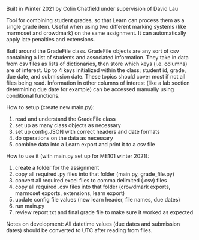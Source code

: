 Built in Winter 2021 by Colin Chatfield under supervision of David Lau

Tool for combining student grades, so that Learn can process them as a single grade item. Useful when using two different marking systems (like marmoset and crowdmark) on the same assignment. It can automatically apply late penalties and extensions. 

Built around the GradeFile class. GradeFile objects are any sort of csv containing a list of students and associated information. They take in data from csv files as lists of dictionaries, then store which keys (i.e. columns) are of interest. Up to 4 keys initialized within the class; student id, grade, due date, and submission date. These topics should cover most if not all files being read. Information in other columns of interest (like a lab section determining due date for example) can be accessed manually using conditional functions. 

How to setup (create new main.py):
 1. read and understand the GradeFile class
 2. set up as many class objects as necessary
 3. set up config.JSON with correct headers and date formats
 4. do operations on the data as necessary
 5. combine data into a Learn export and print it to a csv file

How to use it (with main.py set up for ME101 winter 2021):
 1. create a folder for the assignment
 2. copy all required .py files into that folder (main.py, grade_file.py)
 3. convert all required excel files to comma delimited (.csv) files
 4. copy all required .csv files into that folder (crowdmark exports, marmoset exports, extensions, learn export)
 5. update config file values (new learn header, file names, due dates)
 6. run main.py 
 7. review report.txt and final grade file to make sure it worked as expected

Notes on development:
All datetime values (due dates and submission dates) should be converted to UTC after reading from files.





